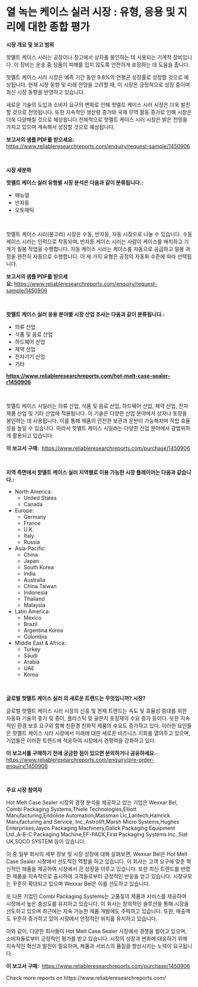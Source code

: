 <p><h1>열 녹는 케이스 실러 시장 : 유형, 응용 및 지리에 대한 종합 평가</h1></p><p><strong>시장 개요 및 보고 범위</strong></p>
<p><p>핫멜트 케이스 시러는 공장이나 창고에서 상자를 봉인하는 데 사용되는 기계적 장비입니다. 이 장비는 운송 중 상품이 피해를 입지 않도록 안전하게 포장하는 데 도움을 줍니다.</p><p>핫멜트 케이스 시러 시장은 예측 기간 동안 9.8%의 연평균 성장률로 성장할 것으로 예상됩니다. 현재 시장 동향 및 미래 전망을 고려할 때, 이 시장은 긍정적으로 성장 중이며 최신 시장 동향을 반영하고 있습니다.</p><p>새로운 기술의 도입과 소비자 요구의 변화로 인해 핫멜트 케이스 시러 시장은 더욱 발전할 것으로 전망됩니다. 또한 지속적인 생산량 증가와 국제 무역 활동 증가로 인해 시장은 더욱 다양해질 것으로 예상됩니다.전체적으로 핫멜트 케이스 시러 시장은 밝은 전망을 가지고 있으며 계속해서 성장할 것으로 예상됩니다.</p></p>
<p><strong>보고서의 샘플 PDF를 받으세요:</strong> <a href="https://www.reliableresearchreports.com/enquiry/request-sample/1450906">https://www.reliableresearchreports.com/enquiry/request-sample/1450906</a></p>
<p>&nbsp;</p>
<p><strong>시장 세분화</strong></p>
<p><strong>핫멜트 케이스 실러 유형별 시장 분석은 다음과 같이 분류됩니다.:</strong></p>
<p><ul><li>매뉴얼</li><li>반자동</li><li>오토매틱</li></ul></p>
<p>&nbsp;</p>
<p><p>핫멜트 케이스 시러(봉고리) 시장은 수동, 반자동, 자동 시장으로 나눌 수 있습니다. 수동 케이스 시러는 인력으로 작동되며, 반자동 케이스 시러는 사람이 케이스를 배치하고 기계가 밀봉 작업을 수행합니다. 자동 케이스 시러는 케이스를 자동으로 공급하고 밀봉 과정을 완전히 자동으로 수행합니다. 이 세 가지 유형은 공정의 자동화 수준에 따라 선택됩니다.</p></p>
<p><strong>보고서의 샘플 PDF를 받으세요:</strong>&nbsp;<a href="https://www.reliableresearchreports.com/enquiry/request-sample/1450906">https://www.reliableresearchreports.com/enquiry/request-sample/1450906</a></p>
<p>&nbsp;</p>
<p><strong> 핫멜트 케이스 실러 응용 분야별 시장 산업 조사는 다음과 같이 분류됩니다.:</strong></p>
<p><ul><li>의류 산업</li><li>식품 및 음료 산업</li><li>하드웨어 산업</li><li>제약 산업</li><li>전자기기 산업</li><li>기타</li></ul></p>
<p><strong><a href="https://www.reliableresearchreports.com/hot-melt-case-sealer-r1450906">https://www.reliableresearchreports.com/hot-melt-case-sealer-r1450906</a></strong></p>
<p>&nbsp;</p>
<p><p>핫멜트 케이스 시일러는 의류 산업, 식품 및 음료 산업, 하드웨어 산업, 제약 산업, 전자 제품 산업 및 기타 산업에 적용됩니다. 이 기술은 다양한 산업 분야에서 상자나 포장을 봉인하는 데 사용됩니다. 이를 통해 제품의 안전한 보관과 운반이 가능해지며 작업 효율성을 높일 수 있습니다. 따라서 핫멜트 케이스 시일러는 다양한 산업 분야에서 광범위하게 활용되고 있습니다.</p></p>
<p><strong>이 보고서 구매:</strong>&nbsp; <a href="https://www.reliableresearchreports.com/purchase/1450906">https://www.reliableresearchreports.com/purchase/1450906</a></p>
<p>&nbsp;</p>
<p><strong>지역 측면에서 핫멜트 케이스 실러 지역별로 이용 가능한 시장 플레이어는 다음과 같습니다.:</strong></p>
<p><ul>
    <li>
        North America:
        <ul>
            <li>United States</li>
            <li>Canada</li>
        </ul>
    </li>
    <li>
        Europe:
        <ul>
            <li>Germany</li>
            <li>France</li>
            <li>U.K.</li>
            <li>Italy</li>
            <li>Russia</li>
        </ul>
    </li>
    <li>
        Asia-Pacific:
        <ul>
            <li>China</li>
            <li>Japan</li>
            <li>South Korea</li>
            <li>India</li>
            <li>Australia</li>
            <li>China Taiwan</li>
            <li>Indonesia</li>
            <li>Thailand</li>
            <li>Malaysia</li>
        </ul>
    </li>
    <li>
        Latin America:
        <ul>
            <li>Mexico</li>
            <li>Brazil</li>
            <li>Argentina Korea</li>
            <li>Colombia</li>
        </ul>
    </li>
    <li>
        Middle East & Africa:
        <ul>
            <li>Turkey</li>
            <li>Saudi</li>
            <li>Arabia</li>
            <li>UAE</li>
            <li>Korea</li>
        </ul>
    </li>
    </ul></p>
<p>&nbsp;</p>
<p><strong>글로벌 핫멜트 케이스 실러 의 새로운 트렌드는 무엇입니까? 시장?</strong></p>
<p><p>글로벌 핫멜트 케이스 시러 시장의 신흥 및 현재 트렌드는 속도 및 효율성 증대를 위한 자동화 기술의 증가 및 종이, 플라스틱 및 골판지 포장재의 수요 증가 등이다. 또한 지속적인 환경 보호 요구와 함께 친환경 친화적 제품의 수요도 증가하고 있다. 이러한 요인들은 핫멜트 케이스 시러 시장에서 미래에 대한 새로운 비즈니스 기회를 열어주고 있으며, 기업들은 이러한 트렌드에 적응하여 시장에서 경쟁력을 강화하고 있다.</p></p>
<p><strong>이 보고서를 구매하기 전에 궁금한 점이 있으면 문의하거나 공유하세요.</strong>- <a href="https://www.reliableresearchreports.com/enquiry/pre-order-enquiry/1450906">https://www.reliableresearchreports.com/enquiry/pre-order-enquiry/1450906</a></p>
<p>&nbsp;</p>
<p><strong>주요 시장 참여자</strong></p>
<p><p>Hot Melt Case Sealer 시장의 경쟁 분석을 제공하고 있는 기업은 Wexxar Bel, Combi Packaging Systems,Thiele Technologies,Elliott Manufacturing,Endoline Automation,Massman Llc,Lantech,Hamrick Manufacturing and Service, Inc.,Astrolift,Marsh Micro Systems,Hughes Enterprises,Jayco Packaging Machinery,Galick Packaging Equipment Ltd.,A-B-C Packaging Machine,EF-PACK,First Packaging Systems Inc.,Siat UK,SOCO SYSTEM 등이 있습니다. </p><p>이 중 일부 회사의 세부 정보 및 시장 성장에 대해 살펴보면, Wexxar Bel은 Hot Melt Case Sealer 시장에서 선도적인 역할을 하고 있습니다. 이 회사는 고객 요구에 맞춘 혁신적인 제품을 제공하여 시장에서 큰 성장을 이루고 있습니다. 또한 최신 트렌드를 반영한 제품을 지속적으로 출시하여 고객들로부터 긍정적인 반응을 얻고 있습니다. 시장규모는 꾸준히 확대되고 있으며 Wexxar Bel은 이를 선도하고 있습니다.</p><p>또 다른 기업인 Combi Packaging Systems는 고품질의 제품과 서비스를 제공하여 시장에서 높은 충성도를 유지하고 있습니다. 이 회사는 창의적인 솔루션을 통해 시장을 선도하고 있으며 최근에는 지속 가능한 제품 개발에도 주력하고 있습니다. 또한, 매출액도 꾸준히 증가하고 있어 시장에서 안정적인 위치를 유지하고 있습니다.</p><p>이와 같이, 다양한 회사들이 Hot Melt Case Sealer 시장에서 경쟁을 벌이고 있으며, 소비자들로부터 긍정적인 평가를 받고 있습니다. 시장의 성장과 변화에 대응하기 위해 지속적인 혁신과 발전이 필요하며, 제품과 서비스의 품질을 향상시키는 노력이 요구됩니다.</p></p>
<p><strong>이 보고서 구매:</strong>&nbsp;&nbsp;<a href="https://www.reliableresearchreports.com/purchase/1450906">https://www.reliableresearchreports.com/purchase/1450906</a></p>
<p>Check more reports on https://www.reliableresearchreports.com/</p>